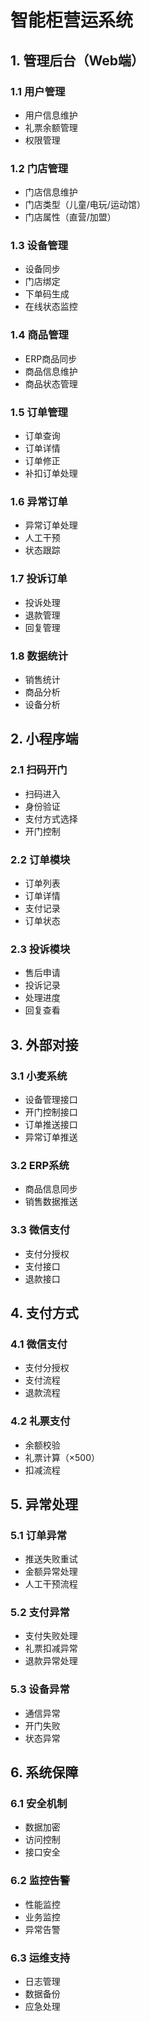 # 智能柜营运系统

## 1. 管理后台（Web端）
### 1.1 用户管理
- 用户信息维护
- 礼票余额管理
- 权限管理

### 1.2 门店管理
- 门店信息维护
- 门店类型（儿童/电玩/运动馆）
- 门店属性（直营/加盟）

### 1.3 设备管理
- 设备同步
- 门店绑定
- 下单码生成
- 在线状态监控

### 1.4 商品管理
- ERP商品同步
- 商品信息维护
- 商品状态管理

### 1.5 订单管理
- 订单查询
- 订单详情
- 订单修正
- 补扣订单处理

### 1.6 异常订单
- 异常订单处理
- 人工干预
- 状态跟踪

### 1.7 投诉订单
- 投诉处理
- 退款管理
- 回复管理

### 1.8 数据统计
- 销售统计
- 商品分析
- 设备分析

## 2. 小程序端
### 2.1 扫码开门
- 扫码进入
- 身份验证
- 支付方式选择
- 开门控制

### 2.2 订单模块
- 订单列表
- 订单详情
- 支付记录
- 订单状态

### 2.3 投诉模块
- 售后申请
- 投诉记录
- 处理进度
- 回复查看

## 3. 外部对接
### 3.1 小麦系统
- 设备管理接口
- 开门控制接口
- 订单推送接口
- 异常订单推送

### 3.2 ERP系统
- 商品信息同步
- 销售数据推送

### 3.3 微信支付
- 支付分授权
- 支付接口
- 退款接口

## 4. 支付方式
### 4.1 微信支付
- 支付分授权
- 支付流程
- 退款流程

### 4.2 礼票支付
- 余额校验
- 礼票计算（×500）
- 扣减流程

## 5. 异常处理
### 5.1 订单异常
- 推送失败重试
- 金额异常处理
- 人工干预流程

### 5.2 支付异常
- 支付失败处理
- 礼票扣减异常
- 退款异常处理

### 5.3 设备异常
- 通信异常
- 开门失败
- 状态异常

## 6. 系统保障
### 6.1 安全机制
- 数据加密
- 访问控制
- 接口安全

### 6.2 监控告警
- 性能监控
- 业务监控
- 异常告警

### 6.3 运维支持
- 日志管理
- 数据备份
- 应急处理 